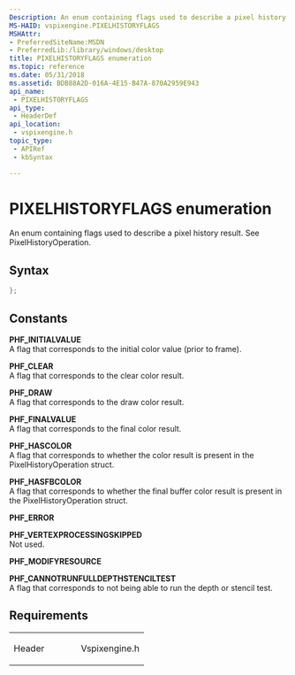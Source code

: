 ```yaml
---
Description: An enum containing flags used to describe a pixel history result. See PixelHistoryOperation.
MS-HAID: vspixengine.PIXELHISTORYFLAGS
MSHAttr:
- PreferredSiteName:MSDN
- PreferredLib:/library/windows/desktop
title: PIXELHISTORYFLAGS enumeration
ms.topic: reference
ms.date: 05/31/2018
ms.assetid: BDB88A2D-016A-4E15-B47A-870A2959E943
api_name: 
 - PIXELHISTORYFLAGS
api_type: 
 - HeaderDef
api_location: 
 - vspixengine.h
topic_type: 
 - APIRef
 - kbSyntax

---
```


# <span id="vspixengine.pixelhistoryflags"></span>PIXELHISTORYFLAGS enumeration

An enum containing flags used to describe a pixel history result. See PixelHistoryOperation.

## Syntax


```C++
};
```

## Constants

<span id="PHF_INITIALVALUE"></span><span id="phf_initialvalue"></span>**PHF\_INITIALVALUE**  
A flag that corresponds to the initial color value (prior to frame).

<span id="PHF_CLEAR"></span><span id="phf_clear"></span>**PHF\_CLEAR**  
A flag that corresponds to the clear color result.

<span id="PHF_DRAW"></span><span id="phf_draw"></span>**PHF\_DRAW**  
A flag that corresponds to the draw color result.

<span id="PHF_FINALVALUE"></span><span id="phf_finalvalue"></span>**PHF\_FINALVALUE**  
A flag that corresponds to the final color result.

<span id="PHF_HASCOLOR"></span><span id="phf_hascolor"></span>**PHF\_HASCOLOR**  
A flag that corresponds to whether the color result is present in the PixelHistoryOperation struct.

<span id="PHF_HASFBCOLOR"></span><span id="phf_hasfbcolor"></span>**PHF\_HASFBCOLOR**  
A flag that corresponds to whether the final buffer color result is present in the PixelHistoryOperation struct.

<span id="PHF_ERROR"></span><span id="phf_error"></span>**PHF\_ERROR**  

<span id="PHF_VERTEXPROCESSINGSKIPPED"></span><span id="phf_vertexprocessingskipped"></span>**PHF\_VERTEXPROCESSINGSKIPPED**  
Not used.

<span id="PHF_MODIFYRESOURCE"></span><span id="phf_modifyresource"></span>**PHF\_MODIFYRESOURCE**  

<span id="PHF_CANNOTRUNFULLDEPTHSTENCILTEST"></span><span id="phf_cannotrunfulldepthstenciltest"></span>**PHF\_CANNOTRUNFULLDEPTHSTENCILTEST**  
A flag that corresponds to not being able to run the depth or stencil test.

## Requirements

<table><colgroup><col style="width: 50%" /><col style="width: 50%" /></colgroup><tbody><tr class="odd"><td><p>Header</p></td><td>Vspixengine.h</td></tr></tbody></table>

 

 



